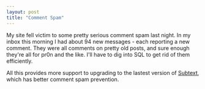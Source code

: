```yaml
---
layout: post
title: "Comment Spam"
---
```


<p>My site fell victim to some pretty serious comment spam last night. In my inbox this morning I had about 94 new messages - each reporting a new comment. They were all comments on pretty old posts, and sure enough they're all for pr0n and the like. I'll have to dig into SQL to get rid of them efficiently. </p>
<p>All this provides more support to upgrading to the lastest version of <a title="Subtext" href="http://www.subtextproject.com" target="_blank">Subtext</a>, which has better comment spam prevention. </p>
 
